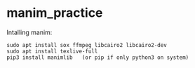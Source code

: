 # manim_practice

Intalling manim:

	sudo apt install sox ffmpeg libcairo2 libcairo2-dev
	sudo apt install texlive-full
	pip3 install manimlib	(or pip if only python3 on system)
	

